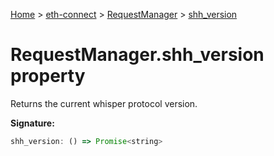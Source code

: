 [Home](./index) &gt; [eth-connect](./eth-connect.md) &gt; [RequestManager](./eth-connect.requestmanager.md) &gt; [shh\_version](./eth-connect.requestmanager.shh_version.md)

# RequestManager.shh\_version property

Returns the current whisper protocol version.

**Signature:**
```javascript
shh_version: () => Promise<string>
```
